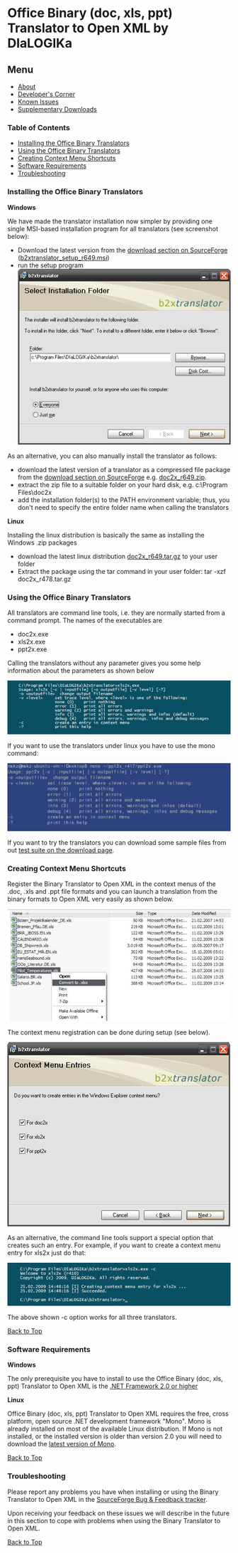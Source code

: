 # Office Binary (doc, xls, ppt) Translator to Open XML by DIaLOGIKa

## Menu

* [About](./README.md)
* [Developer's Corner](./architecture.md)
* [Known Issues](./features.md)
* [Supplementary Downloads](./download.md)

### Table of Contents

* [Installing the Office Binary Translators](#installing-the-office-binary-translators)
* [Using the Office Binary Translators](#using-the-office-binary-translators)
* [Creating Context Menu Shortcuts](#creating-context-menu-shortcuts)
* [Software Requirements](#software-requirements)
* [Troubleshooting](#troubleshooting)

### Installing the Office Binary Translators

**Windows**

We have made the translator installation now simpler by providing one single MSI-based installation program for all translators (see screenshot below):

* Download the latest version from the [download section on SourceForge](https://sourceforge.net/project/showfiles.php?group_id=216787&package_id=261616) ([b2xtranslator_setup_r649.msi](https://sourceforge.net/project/downloading.php?group_id=216787&filename=b2xtranslator_setup_r649.msi&a=33560327))
* run the setup program ![Installer](./content/Installer.png)

As an alternative, you can also manually install the translator as follows:

* download the latest version of a translator as a compressed file package from the [download section on SourceForge](https://sourceforge.net/project/showfiles.php?group_id=216787&package_id=261616) e.g. [doc2x_r649.zip](https://sourceforge.net/project/downloading.php?group_id=216787&filename=doc2x_r649.zip&a=23723465).
* extract the zip file to a suitable folder on your hard disk, e.g. c:\Program Files\doc2x
* add the installation folder(s) to the PATH environment variable; thus, you don't need to specify the entire folder name when calling the translators

**Linux**

Installing the linux distribution is basically the same as installing the Windows .zip packages

* download the latest linux distribution [doc2x_r649.tar.gz](https://sourceforge.net/project/downloading.php?group_id=216787&filename=doc2x_r649.tar.gz&a=13775724) to your user folder
* Extract the package using the tar command in your user folder: tar -xzf doc2x_r478.tar.gz

### Using the Office Binary Translators

All translators are command line tools, i.e. they are normally started from a command prompt. The names of the executables are

* doc2x.exe
* xls2x.exe
* ppt2x.exe

Calling the translators without any parameter gives you some help information about the parameters as shown below

![Command Prompt for windows](./content/CommandPrompt.jpg)

If you want to use the translators under linux you have to use the mono command:

![Mono command prompt](./content/bash.png)

If you want to try the translators you can download some sample files from out [test suite on the download page](https://sourceforge.net/project/showfiles.php?group_id=216787&package_id=261616).

### Creating Context Menu Shortcuts

Register the Binary Translator to Open XML in the context menus of the .doc, .xls and .ppt file formats and you can launch a translation from the binary formats to Open XML very easily as shown below.

![Content menu for shortcuts](./content/ContextMenu.jpg)

The context menu registration can be done during setup (see below).

![Context menu entries](./content/Installer2.png)

As an alternative, the command line tools support a special option that creates such an entry.
For example, if you want to create a context menu entry for xls2x just do that:

![Command prompt to run translator](./content/CreateContextMenu.jpg)

The above shown -c option works for all three translators.

[Back to Top](#menu)

### Software Requirements

**Windows**

The only prerequisite you have to install to use the Office Binary (doc, xls, ppt) Translator to Open XML is the [.NET Framework 2.0 or higher](http://www.microsoft.com/net/Overview.aspx)

**Linux**

Office Binary (doc, xls, ppt) Translator to Open XML requires the free, cross platform, open source .NET development framework "Mono". Mono is already installed on most of the available Linux distribution. If Mono is not installed, or the installed version is older than version 2.0 you will need to download the [latest version of Mono](http://www.go-mono.com/mono-downloads/download.html).

[Back to Top](#menu)

### Troubleshooting

Please report any problems you have when installing or using the Binary Translator to Open XML in the [SourceForge Bug & Feedback tracker](http://sourceforge.net/tracker/?atid=1038368&group_id=216787&func=browse).

Upon receiving your feedback on these issues we will describe in the future in this section to cope with problems when using the Binary Translator to Open XML.

[Back to Top](#menu)
